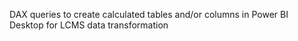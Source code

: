 DAX queries to create calculated tables and/or columns in Power BI Desktop for LCMS data transformation
